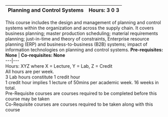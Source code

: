**Planning and Control Systems** | **Hours: 3 0 3**  
---|---  
This course includes the design and management of planning and control systems within the organization and across the supply chain. It covers business planning; master production scheduling; material requirements planning; just-in-time and theory of constraints, Enterprise resource planning (ERP) and business-to-business (B2B) systems; impact of information technologies on planning and control systems.
**Pre-requisites: None** | **Co-requisites: None**  
---|---  
Hours: XYZ where X = Lecture, Y = Lab, Z = Credit  
All hours are per week.  
3 Lab hours constitute 1 credit hour  
1 credit hour implies 1 lecture of 50mins per academic week. 16 weeks in total.  
Pre-Requisite courses are courses required to be completed before this course may be taken  
Co-Requisite courses are courses required to be taken along with this course
